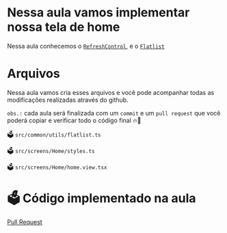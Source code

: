 # Nessa aula vamos implementar nossa tela de home

Nessa aula conhecemos o [`RefreshControl`](https://reactnative.dev/docs/refreshcontrol), e o [`Flatlist`](https://reactnative.dev/docs/flatlist)

# Arquivos

Nessa aula vamos cria esses arquivos e você pode acompanhar todas as modificações realizadas através do github.

`obs.:` cada aula será finalizada com um `commit` e um `pull request` que você poderá copiar e verificar todo o código final 🔥🤌


🗳️ `src/common/utils/flatlist.ts`

🗳️ `src/screens/Home/styles.ts`

🗳️ `src/screens/Home/home.view.tsx`


# 🗳️ Código implementado na aula

[Pull Request](https://github.com/ismaelsousa/tv-maze-tutorial/pull/17)
